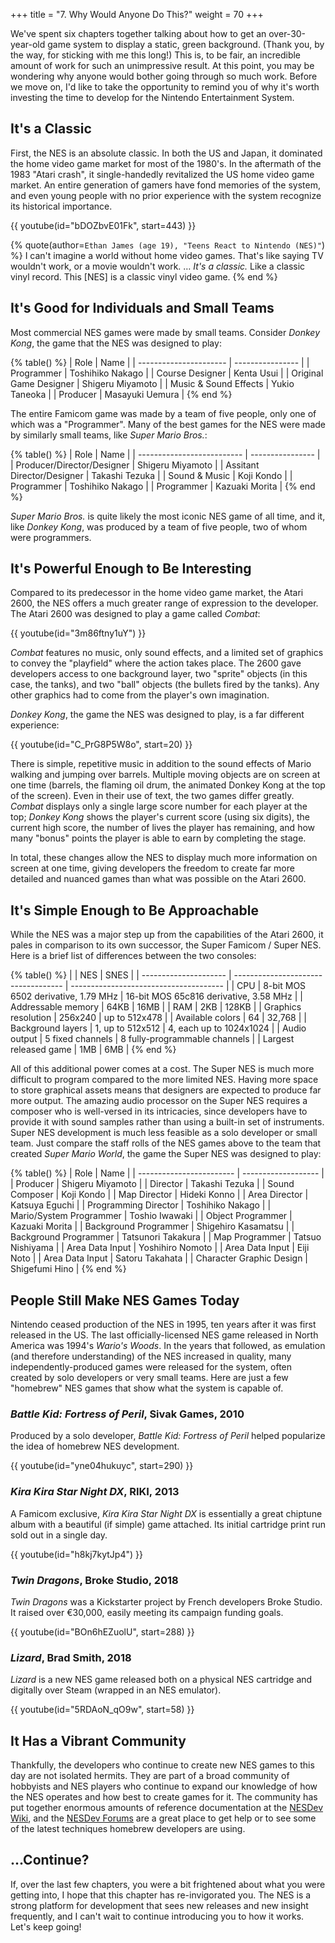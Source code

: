 +++
title = "7. Why Would Anyone Do This?"
weight = 70
+++

We've spent six chapters together talking about how to get an over-30-year-old game system
to display a static, green background. (Thank you, by the way, for sticking with me this
long!) This is, to be fair, an incredible amount of work for such an unimpressive result.
At this point, you may be wondering why anyone would bother going through so much work.
Before we move on, I'd like to take the opportunity to remind you of why it's worth
investing the time to develop for the Nintendo Entertainment System.

## It's a Classic

First, the NES is an absolute classic. In both the US and Japan, it dominated the home
video game market for most of the 1980's. In the aftermath of the 1983 "Atari crash",
it single-handedly revitalized the US home video game market. An entire generation of
gamers have fond memories of the system, and even young people with no prior
experience with the system recognize its historical importance.

{{ youtube(id="bDOZbvE01Fk", start=443) }}

{% quote(author=`Ethan James (age 19), "Teens React to Nintendo (NES)"`) %}
I can't imagine a world without home video games. That's like saying TV wouldn't work,
or a movie wouldn't work. &hellip; _It's a classic._ Like a classic vinyl
record. This [NES] is a classic vinyl video game.
{% end %}

## It's Good for Individuals and Small Teams

Most commercial NES games were made by small teams. Consider _Donkey Kong_, the game
that the NES was designed to play:

{% table() %}
| Role                   | Name             |
| ---------------------- | ---------------- |
| Programmer             | Toshihiko Nakago |
| Course Designer        | Kenta Usui       |
| Original Game Designer | Shigeru Miyamoto |
| Music & Sound Effects  | Yukio Taneoka    |
| Producer               | Masayuki Uemura  |
{% end %}

The entire Famicom game was made by a team of five people, only one of
which was a "Programmer". Many of the best games for the NES were made
by similarly small teams, like _Super Mario Bros._:

{% table() %}
| Role                       | Name             |
| -------------------------- | ---------------- |
| Producer/Director/Designer | Shigeru Miyamoto |
| Assitant Director/Designer | Takashi Tezuka   |
| Sound & Music              | Koji Kondo       |
| Programmer                 | Toshihiko Nakago |
| Programmer                 | Kazuaki Morita   |
{% end %}

_Super Mario Bros._ is quite likely the most iconic NES game of
all time, and it, like _Donkey Kong_, was produced by a team
of five people, two of whom were programmers.

## It's Powerful Enough to Be Interesting

Compared to its predecessor in the home video game market, the Atari 2600,
the NES offers a much greater range of expression to the developer.
The Atari 2600 was designed to play a game called _Combat_:

{{ youtube(id="3m86ftny1uY") }}

_Combat_ features no music, only sound effects, and a limited set
of graphics to convey the "playfield" where the action takes place.
The 2600 gave developers access to one background layer, two "sprite"
objects (in this case, the tanks), and two "ball" objects (the bullets
fired by the tanks). Any other graphics had to come from the player's
own imagination.

_Donkey Kong_, the game the NES was designed to play, is a
far different experience:

{{ youtube(id="C_PrG8P5W8o", start=20) }}

There is simple, repetitive music in addition to the sound effects of
Mario walking and jumping over barrels. Multiple moving objects
are on screen at one time (barrels, the flaming oil drum, the animated
Donkey Kong at the top of the screen). Even in their use of text,
the two games differ greatly. _Combat_ displays only a single large
score number for each player at the top; _Donkey Kong_ shows
the player's current score (using six digits), the current high score,
the number of lives the player has remaining, and how many "bonus"
points the player is able to earn by completing the stage.

In total, these changes allow the NES to display much more information
on screen at one time, giving developers the freedom to create far
more detailed and nuanced games than what was possible on the
Atari 2600.

## It's Simple Enough to Be Approachable

While the NES was a major step up from the capabilities of the Atari 2600,
it pales in comparison to its own successor, the Super Famicom / Super NES.
Here is a brief list of differences between the two consoles:

{% table() %}
|                       | NES                                 | SNES                                   |
| --------------------- | ----------------------------------- | -------------------------------------- |
| CPU                   | 8-bit MOS 6502 derivative, 1.79 MHz | 16-bit MOS 65c816 derivative, 3.58 MHz |
| Addressable memory    | 64KB                                | 16MB                                   |
| RAM                   | 2KB                                 | 128KB                                  |
| Graphics resolution   | 256x240                             | up to 512x478                          |
| Available colors      | 64                                  | 32,768                                 |
| Background layers     | 1, up to 512x512                    | 4, each up to 1024x1024                |
| Audio output          | 5 fixed channels                    | 8 fully-programmable channels          |
| Largest released game | 1MB                                 | 6MB                                    |
{% end %}

All of this additional power comes at a cost. The Super NES is much more
difficult to program compared to the more limited NES. Having more space
to store graphical assets means that designers are expected to produce
far more output. The amazing audio processor on the Super NES requires
a composer who is well-versed in its intricacies, since developers
have to provide it with sound samples rather than using a built-in
set of instruments. Super NES development is much less feasible as
a solo developer or small team. Just compare the staff rolls of the
NES games above to the team that created _Super Mario World_,
the game the Super NES was designed to play:

{% table() %}
| Role                     | Name                |
| ------------------------ | ------------------- |
| Producer                 | Shigeru Miyamoto    |
| Director                 | Takashi Tezuka      |
| Sound Composer           | Koji Kondo          |
| Map Director             | Hideki Konno        |
| Area Director            | Katsuya Eguchi      |
| Programming Director     | Toshihiko Nakago    |
| Mario/System Programmer  | Toshio Iwawaki      |
| Object Programmer        | Kazuaki Morita      |
| Background Programmer    | Shigehiro Kasamatsu |
| Background Programmer    | Tatsunori Takakura  |
| Map Programmer           | Tatsuo Nishiyama    |
| Area Data Input          | Yoshihiro Nomoto    |
| Area Data Input          | Eiji Noto           |
| Area Data Input          | Satoru Takahata     |
| Character Graphic Design | Shigefumi Hino      |
{% end %}

## People Still Make NES Games Today

Nintendo ceased production of the NES in 1995, ten years
after it was first released in the US. The last
officially-licensed NES game released in North America
was 1994's _Wario's Woods_. In the years that followed,
as emulation (and therefore understanding) of the NES
increased in quality, many independently-produced
games were released for the system, often created
by solo developers or very small teams. Here are just
a few "homebrew" NES games that show what the system
is capable of.

### _Battle Kid: Fortress of Peril_, Sivak Games, 2010

Produced by a solo developer, _Battle Kid: Fortress of Peril_
helped popularize the idea of homebrew NES development.

{{ youtube(id="yne04hukuyc", start=290) }}

### _Kira Kira Star Night DX_, RIKI, 2013

A Famicom exclusive, _Kira Kira Star Night DX_ is essentially
a great chiptune album with a beautiful (if simple) game
attached. Its initial cartridge print run sold out in
a single day.

{{ youtube(id="h8kj7kytJp4") }}

### _Twin Dragons_, Broke Studio, 2018

_Twin Dragons_ was a Kickstarter project by French developers Broke
Studio. It raised over &euro;30,000, easily meeting its
campaign funding goals.

{{ youtube(id="BOn6hEZuolU", start=288) }}

### _Lizard_, Brad Smith, 2018

_Lizard_ is a new NES game released both on a physical
NES cartridge and digitally over Steam (wrapped in an NES
emulator).

{{ youtube(id="5RDAoN_qO9w", start=58) }}

## It Has a Vibrant Community

Thankfully, the developers who continue to create new NES games
to this day are not isolated hermits. They are part of a broad
community of hobbyists and NES players who continue to expand
our knowledge of how the NES operates and how best to create
games for it. The community has put together enormous amounts
of reference documentation at the [NESDev Wiki](https://wiki.nesdev.com),
and the [NESDev Forums](http://forums.nesdev.com/) are
a great place to get help or to see some of the latest
techniques homebrew developers are using.

## ...Continue?

If, over the last few chapters, you were a bit frightened about
what you were getting into, I hope that this chapter has re-invigorated
you. The NES is a strong platform for development that sees
new releases and new insight frequently, and I can't wait to
continue introducing you to how it works. Let's keep going!
